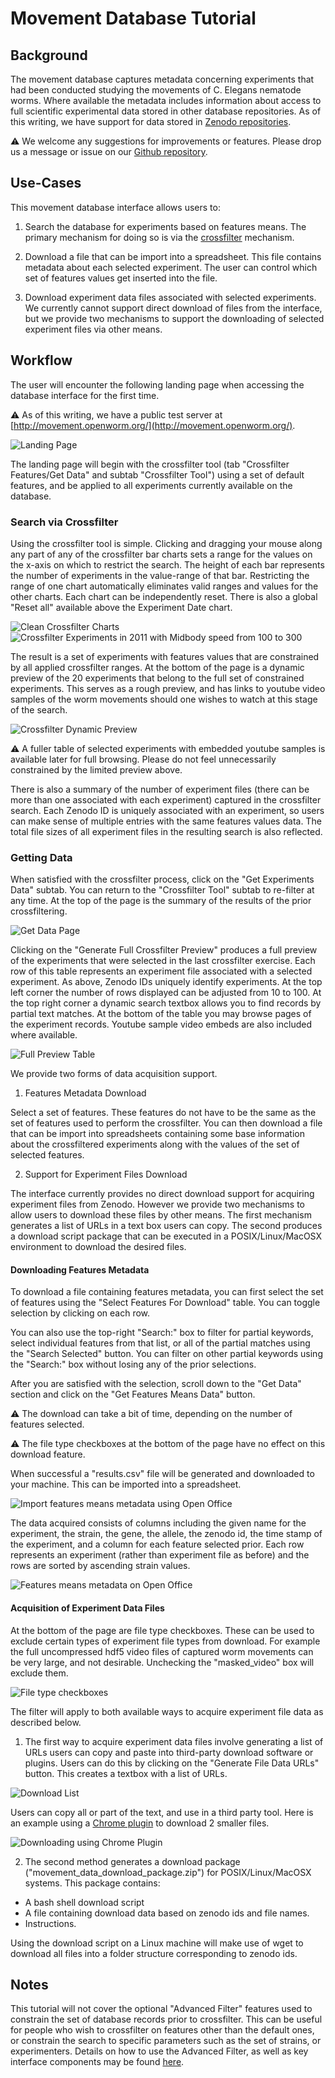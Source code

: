 # Movement Database Tutorial

## Background

The movement database captures metadata concerning experiments that
had been conducted studying the movements of C. Elegans nematode
worms. Where available the metadata includes information about access
to full scientific experimental data stored in other database
repositories. As of this writing, we have support for data stored in
[Zenodo repositories](https://zenodo.org/).

:warning: We welcome any suggestions for improvements or
features. Please drop us a message or issue on our [Github
repository](https://github.com/openworm/movement_cloud).

## Use-Cases

This movement database interface allows users to:

1. Search the database for experiments based on features means.  The
primary mechanism for doing so is via the
[crossfilter](http://square.github.io/crossfilter/) mechanism.

2. Download a file that can be import into a spreadsheet. This file
contains metadata about each selected experiment. The user can control
which set of features values get inserted into the file.

3. Download experiment data files associated with selected experiments.
We currently cannot support direct download of files from the
interface, but we provide two mechanisms to support the downloading of
selected experiment files via other means.

## Workflow

The user will encounter the following landing page when accessing the
database interface for the first time.

:warning: As of this writing, we have a public test server at
[http://movement.openworm.org/](http://movement.openworm.org/).

![Landing Page](screenshots/LandingPage.png)

The landing page will begin with the crossfilter tool (tab
"Crossfilter Features/Get Data" and subtab "Crossfilter Tool") using a
set of default features, and be applied to all experiments currently
available on the database.

### Search via Crossfilter

Using the crossfilter tool is simple. Clicking and dragging your mouse
along any part of any of the crossfilter bar charts sets a range for
the values on the x-axis on which to restrict the search. The height
of each bar represents the number of experiments in the value-range of
that bar. Restricting the range of one chart automatically eliminates
valid ranges and values for the other charts. Each chart can be
independently reset. There is also a global "Reset all" available
above the Experiment Date chart.

![Clean Crossfilter Charts](screenshots/CrossfilterBefore.png)
![Crossfilter Experiments in 2011 with Midbody speed from 100 to 300](screenshots/CrossfilterAfter.png)

The result is a set of experiments with features values that are
constrained by all applied crossfilter ranges. At the bottom of the
page is a dynamic preview of the 20 experiments that belong to the
full set of constrained experiments. This serves as a rough preview,
and has links to youtube video samples of the worm movements should
one wishes to watch at this stage of the search.

![Crossfilter Dynamic Preview](screenshots/CrossfilterDynamicPreview.png)

:warning: A fuller table of selected experiments with embedded youtube
samples is available later for full browsing. Please do not feel
unnecessarily constrained by the limited preview above.

There is also a summary of the number of experiment files (there can
be more than one associated with each experiment) captured in the
crossfilter search. Each Zenodo ID is uniquely associated with an
experiment, so users can make sense of multiple entries with the same
features values data. The total file sizes of all experiment files in
the resulting search is also reflected.

### Getting Data

When satisfied with the crossfilter process, click on the "Get
Experiments Data" subtab. You can return to the "Crossfilter Tool"
subtab to re-filter at any time. At the top of the page is the summary
of the results of the prior crossfiltering.

![Get Data Page](screenshots/GetDataPage.png)

Clicking on the "Generate Full Crossfilter Preview" produces a full
preview of the experiments that were selected in the last crossfilter
exercise. Each row of this table represents an experiment file
associated with a selected experiment. As above, Zenodo IDs uniquely
identify experiments. At the top left corner the number of rows
displayed can be adjusted from 10 to 100. At the top right corner a
dynamic search textbox allows you to find records by partial text
matches. At the bottom of the table you may browse pages of the
experiment records. Youtube sample video embeds are also included
where available.

![Full Preview Table](screenshots/CrossfilterFullPreview.png)

We provide two forms of data acquisition support.

1. Features Metadata Download

Select a set of features. These features do not have to be the same as
the set of features used to perform the crossfilter. You can then
download a file that can be import into spreadsheets containing some
base information about the crossfiltered experiments along with the
values of the set of selected features.

2. Support for Experiment Files Download

The interface currently provides no direct download support for
acquiring experiment files from Zenodo. However we provide two
mechanisms to allow users to download these files by other means. The
first mechanism generates a list of URLs in a text box users can
copy. The second produces a download script package that can be
executed in a POSIX/Linux/MacOSX environment to download the desired
files.

#### Downloading Features Metadata

To download a file containing features metadata, you can first select
the set of features using the "Select Features For Download"
table. You can toggle selection by clicking on each row.

You can also use the top-right "Search:" box to filter for partial
keywords, select individual features from that list, or all of the
partial matches using the "Search Selected" button. You can filter on
other partial keywords using the "Search:" box without losing any of
the prior selections.

After you are satisfied with the selection, scroll down to the "Get
Data" section and click on the "Get Features Means Data" button.

:warning: The download can take a bit of time, depending on the number
of features selected.

:warning: The file type checkboxes at the bottom of the page have no
effect on this download feature.

When successful a "results.csv" file will be generated and downloaded
to your machine. This can be imported into a spreadsheet.

![Import features means metadata using Open Office](screenshots/ImportCsv.png)

The data acquired consists of columns including the given name for the
experiment, the strain, the gene, the allele, the zenodo id, the time
stamp of the experiment, and a column for each feature selected prior.
Each row represents an experiment (rather than experiment file as
before) and the rows are sorted by ascending strain values.

![Features means metadata on Open Office](screenshots/FeaturesMeansData.png)

#### Acquisition of Experiment Data Files

At the bottom of the page are file type checkboxes. These can be used
to exclude certain types of experiment file types from download. For
example the full uncompressed hdf5 video files of captured worm
movements can be very large, and not desirable. Unchecking the
"masked_video" box will exclude them.

![File type checkboxes](screenshots/DownloadFileData.png)

The filter will apply to both available ways to acquire experiment
file data as described below.

1. The first way to acquire experiment data files involve generating a
list of URLs users can copy and paste into third-party download
software or plugins. Users can do this by clicking on the "Generate
File Data URLs" button. This creates a textbox with a list of URLs.

![Download List](screenshots/DownloadFileList.png)

Users can copy all or part of the text, and use in a third party
tool. Here is an example using a [Chrome
plugin](https://github.com/lmmx/tabsave/) to download 2 smaller files.

![Downloading using Chrome Plugin](screenshots/DownloadViaPluginOnChrome.png)

2. The second method generates a download package
("movement_data_download_package.zip") for POSIX/Linux/MacOSX
systems. This package contains:
  * A bash shell download script
  * A file containing download data based on zenodo ids and file names.  
  * Instructions.

Using the download script on a Linux machine will make use of wget to
download all files into a folder structure corresponding to zenodo
ids.

## Notes

This tutorial will not cover the optional "Advanced Filter" features
used to constrain the set of database records prior to
crossfilter. This can be useful for people who wish to crossfilter on
features other than the default ones, or constrain the search to
specific parameters such as the set of strains, or
experimenters. Details on how to use the Advanced Filter, as well as
key interface components may be found [here](Features.md).
